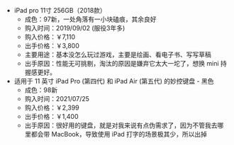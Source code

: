 * iPad pro 11寸 256GB（2018款）
    * 成色：97新，一处角落有一小块磕痕，其余良好
    * 购入时间：2019/09/02 (服役3年多)
    * 购入价格：￥7,110
    * 出手价格：￥3,800
    * 主要用途：基本没怎么玩过游戏，主要是绘画、看电子书、写写草稿
    * 出手原因：性能无可挑剔，淘汰的原因是嫌弃它太大一坨了，想换 mini 持握感更好。
* 适用于 11 英寸 iPad Pro (第四代) 和 iPad Air (第五代) 的妙控键盘 - 黑色
    * 成色：98新
    * 购入时间：2021/07/25
    * 购入价格：￥2,399
    * 出手价格：￥1,400
    * 出手原因：很好用的键盘，就是对我来说有点伪需求了，因为不管我去哪里都会带 MacBook，导致使用 iPad 打字的场景极其少，所以出掉
